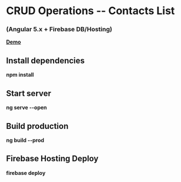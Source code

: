 # CRUD Operations -- Contacts List 
### (Angular 5.x + Firebase DB/Hosting)

<b><a target="_blank" href="https://angular5-376fa.firebaseapp.com/">Demo</a></b>

## Install dependencies

<b>npm install</b>

## Start server 

<b>ng serve --open</b>

## Build production 

<b>ng build --prod</b>

## Firebase Hosting Deploy

<b>firebase deploy</b>
